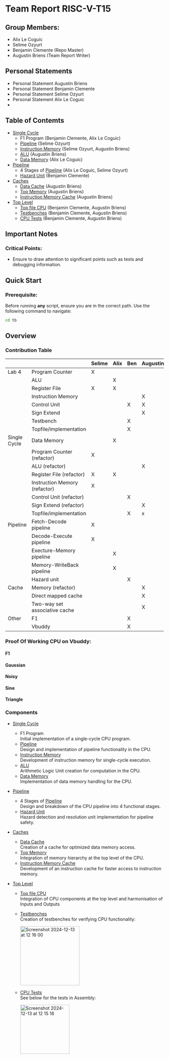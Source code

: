 # Team Report RISC-V-T15

## Group Members:
- Alix Le Coguic
- Selime Ozyurt
- Benjamin Clemente (Repo Master)
- Augustin Briens (Team Report Writer)

## Personal Statements
- Personal Statement Augustin Briens
- Personal Statement Benjamin Clemente
- Personal Statement Selime Ozyurt
- Personal Statement Alix Le Coguic
- 
## Table of Contemts
- [Single Cycle](#single-cycle)
  - F1 Program (Benjamin Clemente, Alix Le Coguic)
  - [Pipeline](#pipeline) (Selime Ozyurt)
  - [Instruction Memory](#instruction-memory) (Selime Ozyurt, Augustin Briens)
  - [ALU](#alu) (Augustin Briens)
  - [Data Memory](#data-memory) (Alix Le Coguic)   
- [Pipeline](#pipeline)
  - 4 Stages of [Pipeline](#pipeline) (Alix Le Coguic, Selime Ozyurt)
  - [Hazard Unit](#hazard-unit) (Benjamin Clemente) 
- [Caches](#caches)
  - [Data Cache](#data-cache) (Augustin Briens)
  - [Top Memory](#top-memory) (Augustin Briens)
  - [Instruction Memory Cache](#i-mem-cache) (Augustin Briens)
- [Top Level](#top-level)
  - [Top file CPU](#top-file) (Benjamin Clemente, Augustin Briens)
  - [Testbenches](#testbenches) (Benjamin Clemente, Augustin Briens)
  - [CPU Tests](#cpu-tests) (Benjamin Clemente, Augustin Briens)


## Important Notes
### Critical Points:
- Ensure to draw attention to significant points such as tests and debugging information.

## Quick Start
### Prerequisite:
Before running **any** script, ensure you are in the correct path. Use the following command to navigate:
```bash
cd tb
```
## Overview
### Contribution Table
|              |                               | Selime | Alix | Ben | Augustin |
| ------------ | ----------------------------- | ------------------ | ---------------- | ------------------------ | ---------------- |
| Lab 4        | Program Counter               |            X       |                  |                          |                  |
|              | ALU                           |                    |         X        |                          |                  |
|              | Register File                 |            X       |         X        |                          |                  |
|              | Instruction Memory            |                    |                  |                          |      X           |
|              | Control Unit                  |                    |                  |            X             |      X           |
|              | Sign Extend                   |                    |                  |                          |      X           |
|              | Testbench                     |                    |                  |            X             |                  |
|              | Topfile/implementation        |                    |                  |            X             |                  |
| Single Cycle | Data Memory                   |                    |        X         |                          |                  |
|              | Program Counter (refactor)    |            X       |                  |                          |                  |
|              | ALU (refactor)                |                    |                  |                          |       X          |
|              | Register File (refactor)      |            X       |        X         |                          |                  |
|              | Instruction Memory (refactor) |            X       |                  |                          |                  |
|              | Control Unit (refactor)       |                    |                  |            X             |                  |
|              | Sign Extend (refactor)        |                    |                  |                          |       X          |
|              | Topfile/implementation        |                    |                  |            X             |       x          |
| Pipeline     | Fetch-Decode pipeline         |          X         |                  |                          |                  |
|              | Decode-Execute pipeline       |         X          |                  |                          |                  |
|              | Execture-Memory pipeline      |                    |         X        |                          |                  |
|              | Memory-WriteBack pipeline     |                    |         X        |                          |                  |
|              | Hazard unit                   |                    |                  |            X             |                  |
| Cache        | Memory (refactor)             |                    |                  |                          |        X         |
|              | Direct mapped cache           |                    |                  |                          |        X         |
|              | Two-way set associative cache |                    |                  |                          |        X         |
| Other | F1 | | |X| |
|       | Vbuddy | | |X| |



### Proof Of Working CPU on Vbuddy:
#### F1

#### Gaussian

#### Noisy

#### Sine

#### Triangle

### Components
- [Single Cycle](#single-cycle)
  - F1 Program  
    Initial implementation of a single-cycle CPU program.
  - [Pipeline](#pipeline)  
    Design and implementation of pipeline functionality in the CPU.
  - [Instruction Memory](#instruction-memory)  
    Development of instruction memory for single-cycle execution.
  - [ALU](#alu)  
    Arithmetic Logic Unit creation for computation in the CPU.
  - [Data Memory](#data-memory)  
    Implementation of data memory handling for the CPU.

- [Pipeline](#pipeline)
  - 4 Stages of [Pipeline](#pipeline)  
    Design and breakdown of the CPU pipeline into 4 functional stages.
  - [Hazard Unit](#hazard-unit)  
    Hazard detection and resolution unit implementation for pipeline safety.

- [Caches](#caches)
  - [Data Cache](#data-cache)  
    Creation of a cache for optimized data memory access.
  - [Top Memory](#top-memory)  
    Integration of memory hierarchy at the top level of the CPU.
  - [Instruction Memory Cache](#i-mem-cache)  
    Development of an instruction cache for faster access to instruction memory.

- [Top Level](#top-level)
  - [Top file CPU](#top-file)  
    Integration of CPU components at the top level and harmonisation of Inputs and Outputs
  - [Testbenches](#testbenches)  
    Creation of testbenches for verifying CPU functionality:
 
    
    <img width="188" alt="Screenshot 2024-12-13 at 12 16 00" src="https://github.com/user-attachments/assets/84059bbf-8bef-40a8-8b5b-956512b6fd7e" />

  - [CPU Tests](#cpu-tests)  
    See below for the tests in Assembly:
 
    
    <img width="156" alt="Screenshot 2024-12-13 at 12 15 18" src="https://github.com/user-attachments/assets/3c343c69-1182-4a5f-879d-8728e39a704c" />
